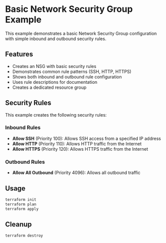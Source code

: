 # Basic Network Security Group Example

This example demonstrates a basic Network Security Group configuration with simple inbound and outbound security rules.

## Features

- Creates an NSG with basic security rules
- Demonstrates common rule patterns (SSH, HTTP, HTTPS)
- Shows both inbound and outbound rule configuration
- Uses rule descriptions for documentation
- Creates a dedicated resource group

## Security Rules

This example creates the following security rules:

### Inbound Rules
- **Allow SSH** (Priority 100): Allows SSH access from a specified IP address
- **Allow HTTP** (Priority 110): Allows HTTP traffic from the Internet
- **Allow HTTPS** (Priority 120): Allows HTTPS traffic from the Internet

### Outbound Rules
- **Allow All Outbound** (Priority 4096): Allows all outbound traffic

## Usage

```bash
terraform init
terraform plan
terraform apply
```

## Cleanup

```bash
terraform destroy
```